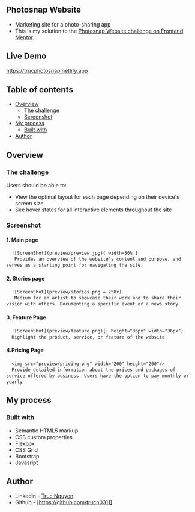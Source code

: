 ## Photosnap Website

- Marketing site for a photo-sharing app
- This is my solution to the [Photosnap Website challenge on Frontend Mentor](https://www.frontendmentor.io/challenges/photosnap-multipage-website-nMDSrNmNW).

## Live Demo
  https://trucphotosnap.netlify.app

## Table of contents

- [Overview](#overview)
  - [The challenge](#the-challenge)
  - [Screenshot](#screenshot)
- [My process](#my-process)
  - [Built with](#built-with)
- [Author](#author)

## Overview

### The challenge

Users should be able to:

- View the optimal layout for each page depending on their device's screen size
- See hover states for all interactive elements throughout the site

### Screenshot

  #### 1. Main page
      ![ScreenShot](preview/preview.jpg){ width=50% }
       Provides an overview of the website's content and purpose, and serves as a starting point for navigating the site.
       
       
       
       
       
       
  #### 2. Stories page
      ![ScreenShot](preview/stories.png = 250x)
       Medium for an artist to showcase their work and to share their vision with others. Documenting a specific event or a news story.
       
       
       
       
       
       
   #### 3. Feature Page
      ![ScreenShot](preview/feature.png){: height="36px" width="36px"}
      Highlight the product, service, or feature of the website






   #### 4.Pricing Page
      <img src="preview/pricing.png" width="200" height="200"/>
      Provide detailed information about the prices and packages of service offered by business. Users have the option to pay monthly or yearly



## My process

### Built with

- Semantic HTML5 markup
- CSS custom properties
- Flexbox
- CSS Grid
- Bootstrap
- Javasript

## Author

- Linkedin - [Truc Nguyen](https://www.linkedin.com/in/truc-nguyen-480222230/)
- Github - [https://github.com/trucn0311]
